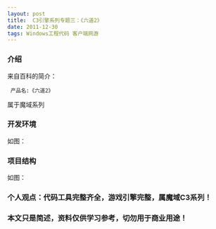 ```yaml
---
layout: post
title:  C3引擎系列专题三：《六道2》
date: 2011-12-30
tags: Windows工程代码 客户端网游
---
```



### 介绍


来自百科的简介：

	 产品名:《六道2》


属于魔域系列


### 开发环境

如图：

### 项目结构

如图：



### 个人观点：代码工具完整齐全，游戏引擎完整，属魔域C3系列！


### 本文只是简述，资料仅供学习参考，切勿用于商业用途！